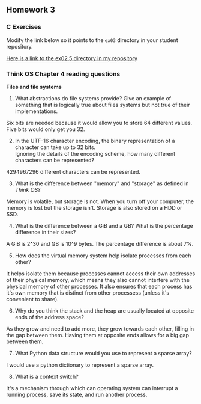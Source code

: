 ## Homework 3

### C Exercises

Modify the link below so it points to the `ex03` directory in your
student repository.

[Here is a link to the ex02.5 directory in my repository](https://github.com/camillexue/ExercisesInC/tree/master/exercises/ex02.5)

### Think OS Chapter 4 reading questions

**Files and file systems**

1) What abstractions do file systems provide?  Give an example of something that is logically
true about files systems but not true of their implementations.

Six bits are needed because it would allow you to store 64 different values. Five bits would only get you 32.

2) In the UTF-16 character encoding, the binary representation of a character can take up to 32 bits.  
Ignoring the details of the encoding scheme, how many different characters can be represented?

4294967296 different characters can be represented.

3) What is the difference between "memory" and "storage" as defined in *Think OS*?

Memory is volatile, but storage is not. When you turn off your computer, the memory is lost but the storage isn't. Storage is also stored on a HDD or SSD.

4) What is the difference between a GiB and a GB?  What is the percentage difference in their sizes?

A GiB is 2^30 and GB is 10^9 bytes. The percentage difference is about 7%.

5) How does the virtual memory system help isolate processes from each other?

It helps isolate them because processes cannot access their own addresses of their physical memory, which means they also cannot interfere with the physical memory of other processes. It also ensures that each process has it's own memory that is distinct from other processess (unless it's convenient to share).

6) Why do you think the stack and the heap are usually located at opposite ends of the address space?

As they grow and need to add more, they grow towards each other, filling in the gap between them. Having them at opposite ends allows for a big gap between them.

7) What Python data structure would you use to represent a sparse array?

I would use a python dictionary to represent a sparse array.

8) What is a context switch?

It's a mechanism through which can operating system can interrupt a running process, save its state, and run another process.
